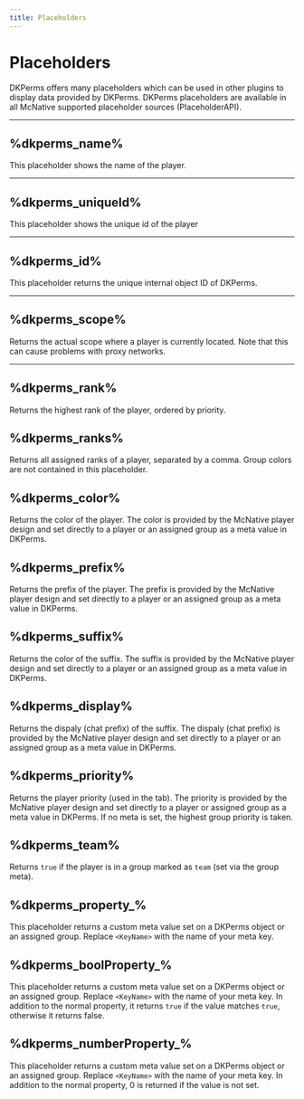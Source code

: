 ```yaml
---
title: Placeholders
---
```


# Placeholders

DKPerms offers many placeholders which can be used in other plugins to display data provided by DKPerms. 
DKPerms placeholders are available in all McNative supported placeholder sources (PlaceholderAPI).

***

## %dkperms_name%

This placeholder shows the name of the player. 

***

## %dkperms_uniqueId%

This placeholder shows the unique id of the player 

***

## %dkperms_id%

This placeholder returns the unique internal object ID of DKPerms.

***

## %dkperms_scope%

Returns the actual scope where a player is currently located. Note that this can cause problems with proxy networks.

***

## %dkperms_rank%

Returns the highest rank of the player, ordered by priority.

## %dkperms_ranks%

Returns all assigned ranks of a player, separated by a comma. Group colors are not contained in this placeholder.

## %dkperms_color%

Returns the color of the player. The color is provided by the McNative player design and set directly 
to a player or an assigned group as a meta value in DKPerms.

## %dkperms_prefix%

Returns the prefix of the player. The prefix is provided by the McNative player design and set directly
to a player or an assigned group as a meta value in DKPerms.

## %dkperms_suffix%

Returns the color of the suffix. The suffix is provided by the McNative player design and set directly
to a player or an assigned group as a meta value in DKPerms.

## %dkperms_display%

Returns the dispaly (chat prefix) of the suffix. The dispaly (chat prefix) is provided by the McNative player design and set directly
to a player or an assigned group as a meta value in DKPerms.

## %dkperms_priority%

Returns the player priority (used in the tab). The priority is provided by the McNative player design and set directly 
to a player or assigned group as a meta value in DKPerms. If no meta is set, the highest group priority is taken.

## %dkperms_team%

Returns `true` if the player is in a group marked as `team` (set via the group meta).

## %dkperms_property_<KeyName>%

This placeholder returns a custom meta value set on a DKPerms object or an assigned group.
Replace `<KeyName>` with the name of your meta key.

## %dkperms_boolProperty_<KeyName>%

This placeholder returns a custom meta value set on a DKPerms object or an assigned group.
Replace `<KeyName>` with the name of your meta key.
In addition to the normal property, it returns `true` if the value matches `true`, otherwise it returns false.

## %dkperms_numberProperty_<KeyName>%

This placeholder returns a custom meta value set on a DKPerms object or an assigned group. 
Replace `<KeyName>` with the name of your meta key. 
In addition to the normal property, 0 is returned if the value is not set.
